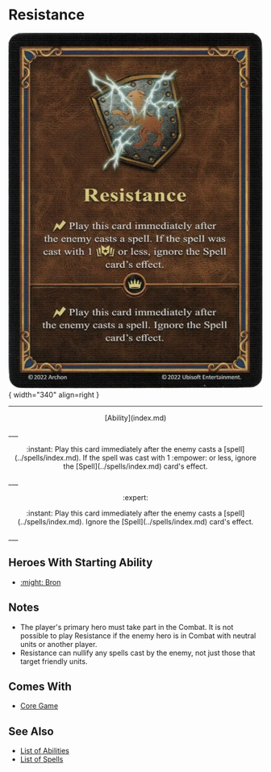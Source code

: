 # Resistance

![Resistance](../assets/abilities-resistance.webp){ width="340" align=right }

___
<p style="text-align: center;" markdown>[Ability](index.md)</p>
___
<p style="text-align: center;" markdown>:instant: Play this card immediately after the enemy casts a [spell](../spells/index.md). If the spell was cast with 1 :empower: or less, ignore the [Spell](../spells/index.md) card's effect.</p>
___
<p style="text-align: center;" markdown> :expert: </p>

<p style="text-align: center;" markdown>:instant: Play this card immediately after the enemy casts a [spell](../spells/index.md). Ignore the [Spell](../spells/index.md) card's effect.</p>
___


## Heroes With Starting Ability

- [:might: Bron](../heroes/bron.md)


## Notes

- The player's primary hero must take part in the Combat. It is not possible to play Resistance if the enemy hero is in Combat with neutral units or another player.
- Resistance can nullify any spells cast by the enemy, not just those that target friendly units.


## Comes With

- [Core Game](../content/core_game.md)


## See Also

- [List of Abilities](index.md)
- [List of Spells](../spells/index.md)
